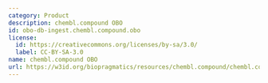 ```yaml
---
category: Product
description: chembl.compound OBO
id: obo-db-ingest.chembl.compound.obo
license:
  id: https://creativecommons.org/licenses/by-sa/3.0/
  label: CC-BY-SA-3.0
name: chembl.compound OBO
url: https://w3id.org/biopragmatics/resources/chembl.compound/chembl.compound.obo
---
```

